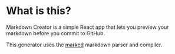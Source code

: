 What is this?
===

Markdown Creator is a simple React app that lets you preview your markdown before you commit to GitHub.

This generator uses the [marked](https://github.com/chjj/marked) markdown parser and compiler.
